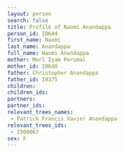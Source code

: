 ```yaml
---
layout: person
search: false
title: Profile of Naomi Anandappa
person_id: I0644
first_name: Naomi
last_name: Anandappa
full_name: Naomi Anandappa
mother: Merl Iyam Perumal
mother_id: I0640
father: Christopher Anandappa
father_id: I0375
children:
children_ids:
partners:
partner_ids:
relevant_trees_names:
 - Patrick Francis Xavier Anandappa
relevant_trees_ids:
 - I500067
sex: F
---
```


